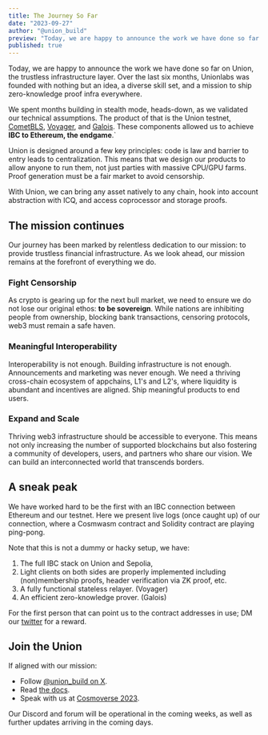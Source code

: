 ```yaml
---
title: The Journey So Far
date: "2023-09-27"
author: "@union_build"
preview: "Today, we are happy to announce the work we have done so far on Union, the trustless infrastructure layer. Over the last six months, Unionlabs was founded with nothing but an idea, a diverse skill set, and a mission to ship zero-knowledge proof infra everywhere."
published: true
---
```


<script lang="ts">
  import Xterm from '$lib/Xterm.svelte';
</script>

Today, we are happy to announce the work we have done so far on Union, the trustless infrastructure layer. Over the last six months, Unionlabs was founded with nothing but an idea, a diverse skill set, and a mission to ship zero-knowledge proof infra everywhere.

We spent months building in stealth mode, heads-down, as we validated our technical assumptions. The product of that is the Union testnet, [CometBLS](https://docs.union.build/architecture/cometbls), [Voyager](https://docs.union.build/architecture/voyager), and [Galois](https://docs.union.build/architecture/galois). These components allowed us to achieve **IBC to Ethereum, the endgame**.`

Union is designed around a few key principles: code is law and barrier to entry leads to centralization. This means that we design our products to allow anyone to run them, not just parties with massive CPU/GPU farms. Proof generation must be a fair market to avoid censorship.

With Union, we can bring any asset natively to any chain, hook into account abstraction with ICQ, and access coprocessor and storage proofs.

## The mission continues

Our journey has been marked by relentless dedication to our mission: to provide trustless financial infrastructure. As we look ahead, our mission remains at the forefront of everything we do.

### Fight Censorship

As crypto is gearing up for the next bull market, we need to ensure we do not lose our original ethos: **to be sovereign**. While nations are inhibiting people from ownership, blocking bank transactions, censoring protocols, web3 must remain a safe haven.

### Meaningful Interoperability

Interoperability is not enough. Building infrastructure is not enough. Announcements and marketing was never enough. We need a thriving cross-chain ecosystem of appchains, L1's and L2's, where liquidity is abundant and incentives are aligned. Ship meaningful products to end users.

### Expand and Scale

Thriving web3 infrastructure should be accessible to everyone. This means not only increasing the number of supported blockchains but also fostering a community of developers, users, and partners who share our vision. We can build an interconnected world that transcends borders.

## A sneak peak

We have worked hard to be the first with an IBC connection between Ethereum and our testnet. Here we present live logs (once caught up) of our connection, where a Cosmwasm contract and Solidity contract are playing ping-pong.

Note that this is not a dummy or hacky setup, we have:

1. The full IBC stack on Union and Sepolia,
2. Light clients on both sides are properly implemented including (non)membership proofs,
header verification via ZK proof, etc.
3. A fully functional stateless relayer. (Voyager)
4. An efficient zero-knowledge prover. (Galois)

<Xterm/>

For the first person that can point us to the contract addresses in use; DM our [twitter](https://x.com/union_build) for a reward.

## Join the Union

If aligned with our mission:

- Follow [@union_build on X](https://x.com/union_build).
- Read [the docs](https://docs.union.build).
- Speak with us at [Cosmoverse 2023](https://cosmoverse.org/).

Our Discord and forum will be operational in the coming weeks, as well as further updates arriving in the coming days.
